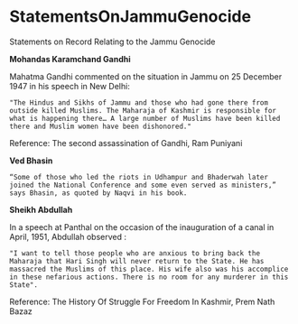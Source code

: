 # StatementsOnJammuGenocide
Statements on Record Relating to the Jammu Genocide

**Mohandas Karamchand Gandhi**

Mahatma Gandhi commented on the situation in Jammu on 25 December 1947 in his speech in New Delhi: 

`
"The Hindus and Sikhs of Jammu and those who had gone there from outside killed Muslims. The Maharaja of Kashmir is responsible for what is happening there…
A large number of Muslims have been killed there and Muslim women have been dishonored."
`

Reference: The second assassination of Gandhi, Ram Puniyani 

**Ved Bhasin**

`
“Some of those who led the riots in Udhampur and Bhaderwah later joined the National Conference and some even served as ministers,” says Bhasin, as quoted by Naqvi in his book. `

**Sheikh Abdullah**

In a speech at Panthal on the occasion of the inauguration of a canal in April, 1951, Abdullah observed :

`
"I want to tell those people who are anxious to bring back the Maharaja that Hari Singh will never return to the State. He has massacred the Muslims of this place. His wife also was his accomplice in these nefarious actions. There is no room for any murderer in this State".
`

Reference: The History Of Struggle For Freedom In Kashmir, Prem Nath Bazaz
